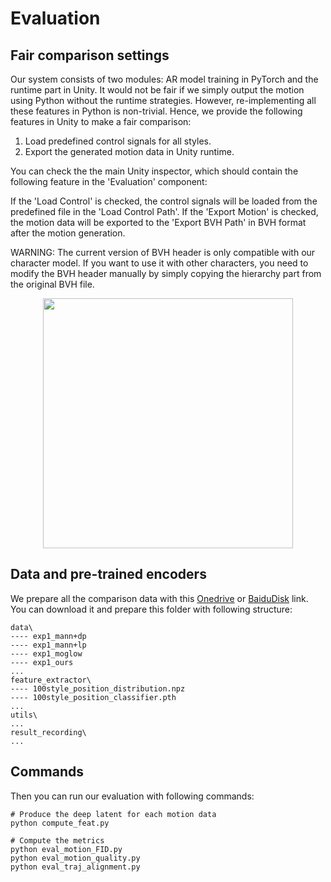 # Evaluation 

## Fair comparison settings

Our system consists of two modules: AR model training in PyTorch and the runtime part in Unity. It would not be fair if we simply output the motion using Python without the runtime strategies. However, re-implementing all these features in Python is non-trivial.
Hence, we provide the following features in Unity to make a fair comparison:
1. Load predefined control signals for all styles.
2. Export the generated motion data in Unity runtime.

You can check the the main Unity inspector, which should contain the following feature in the 'Evaluation' component:

If the 'Load Control' is checked, the control signals will be loaded from the predefined file in the 'Load Control Path'. If the 'Export Motion' is checked, the motion data will be exported to the 'Export BVH Path' in BVH format after the motion generation.

WARNING: The current version of BVH header is only compatible with our character model. If you want to use it with other characters, you need to modify the BVH header manually by simply copying the hierarchy part from the original BVH file.

<p align="center">
<img src="https://github.com/user-attachments/assets/0ab8cf2e-b4e6-4053-bdab-3466f2f574dc" width="400">
</p>


## Data and pre-trained encoders

We prepare all the comparison data with this [Onedrive](https://1drv.ms/u/s!AtagzSrg3_hppdxIvlkNf35Jxf-PBw?e=6cJV5H) or [BaiduDisk](https://pan.baidu.com/s/1Tvc93P_OLyrntQyHJVHorw?pwd=62pf) link. You can download it and prepare this folder with following structure:

```
data\
---- exp1_mann+dp
---- exp1_mann+lp
---- exp1_moglow
---- exp1_ours
...
feature_extractor\
---- 100style_position_distribution.npz
---- 100style_position_classifier.pth
...
utils\
...
result_recording\
...
```

## Commands

Then you can run our evaluation with following commands:
``` shell
# Produce the deep latent for each motion data
python compute_feat.py

# Compute the metrics
python eval_motion_FID.py
python eval_motion_quality.py
python eval_traj_alignment.py
```